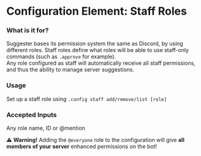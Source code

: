 # Configuration Element: Staff Roles

### What is it for?
Suggester bases its permission system the same as Discord, by using different roles. Staff roles define what roles will be able to use staff-only commands (such as `.approve` for example).\
Any role configured as staff will automatically receive all staff permissions, and thus the ability to manage server suggestions.

### Usage
Set up a staff role using `.config staff add/remove/list [role]`

### Accepted Inputs
Any role name, ID or @mention

⚠ **Warning!** Adding the `@everyone` role to the configuration will give **all members of your server** enhanced permissions on the bot!
